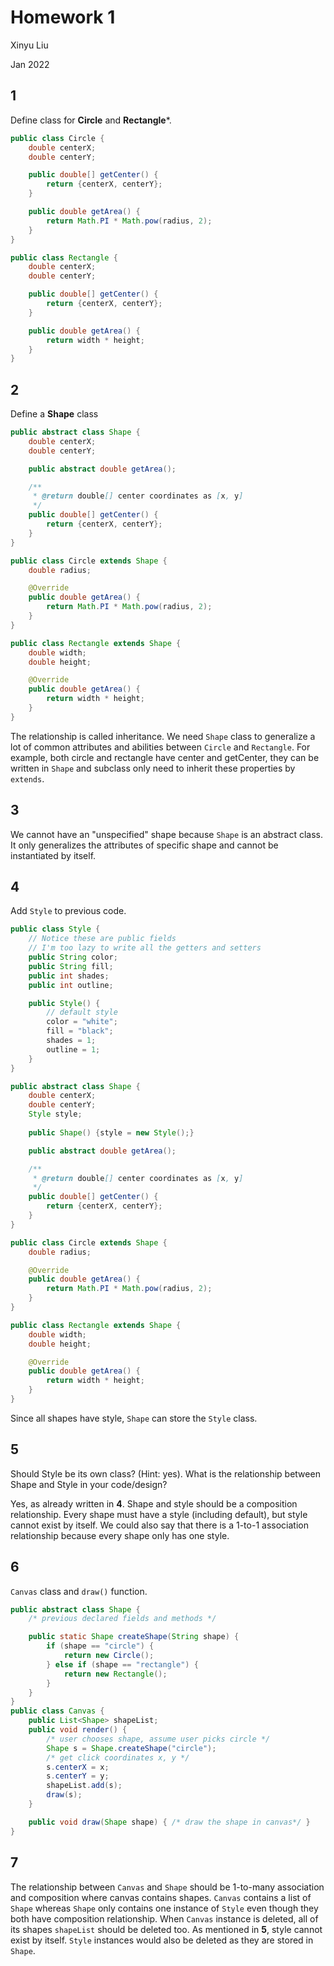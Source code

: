# Homework 1

Xinyu Liu

Jan 2022

## 1 
Define class for **Circle** and **Rectangle***.
```java
public class Circle {
    double centerX;
    double centerY;

    public double[] getCenter() {
        return {centerX, centerY};
    }

    public double getArea() {
        return Math.PI * Math.pow(radius, 2);
    }
}

public class Rectangle {
    double centerX;
    double centerY;

    public double[] getCenter() {
        return {centerX, centerY};
    }

    public double getArea() {
        return width * height;
    }
}

```

## 2
Define a **Shape** class
```java
public abstract class Shape {
    double centerX;
    double centerY;

    public abstract double getArea();

    /**
     * @return double[] center coordinates as [x, y]
     */
    public double[] getCenter() {
        return {centerX, centerY};
    }
}

public class Circle extends Shape {
    double radius;

    @Override
    public double getArea() {
        return Math.PI * Math.pow(radius, 2);
    }
}

public class Rectangle extends Shape {
    double width;
    double height;

    @Override
    public double getArea() {
        return width * height;
    }
}
```

The relationship is called inheritance. We need `Shape` class to generalize a lot of common attributes and abilities between `Circle` and `Rectangle`. For example, both circle and rectangle have center and getCenter, they can be written in `Shape` and subclass only need to inherit these properties by `extends`.

## 3
We cannot have an "unspecified" shape because `Shape` is an abstract class. It only generalizes the attributes of specific shape and cannot be instantiated by itself. 

## 4
Add `Style` to previous code.

```java
public class Style {
    // Notice these are public fields
    // I'm too lazy to write all the getters and setters
    public String color;
    public String fill;
    public int shades;
    public int outline;

    public Style() {
        // default style
        color = "white";
        fill = "black";
        shades = 1;
        outline = 1;
    }
}

public abstract class Shape {
    double centerX;
    double centerY;
    Style style;
    
    public Shape() {style = new Style();}

    public abstract double getArea();

    /**
     * @return double[] center coordinates as [x, y]
     */
    public double[] getCenter() {
        return {centerX, centerY};
    }
}

public class Circle extends Shape {
    double radius;

    @Override
    public double getArea() {
        return Math.PI * Math.pow(radius, 2);
    }
}

public class Rectangle extends Shape {
    double width;
    double height;

    @Override
    public double getArea() {
        return width * height;
    }
}
```

Since all shapes have style, `Shape` can store the `Style` class.

## 5
Should Style be its own class? (Hint: yes). What is the relationship between Shape and Style in
your code/design?

Yes, as already written in **4**. Shape and style should be a composition relationship. Every shape must have a style (including default), but style cannot exist by itself. We could also say that there is a 1-to-1 association relationship because every shape only has one style.

## 6
`Canvas` class and `draw()` function.
```java
public abstract class Shape {
    /* previous declared fields and methods */

    public static Shape createShape(String shape) {
        if (shape == "circle") {
            return new Circle();
        } else if (shape == "rectangle") {
            return new Rectangle();
        }
    }
}
public class Canvas {
    public List<Shape> shapeList;
    public void render() {
        /* user chooses shape, assume user picks circle */
        Shape s = Shape.createShape("circle");
        /* get click coordinates x, y */
        s.centerX = x;
        s.centerY = y;
        shapeList.add(s);
        draw(s);
    }

    public void draw(Shape shape) { /* draw the shape in canvas*/ }
}
```

## 7
The relationship between `Canvas` and `Shape` should be 1-to-many association and composition where canvas contains shapes. `Canvas` contains a list of `Shape` whereas `Shape` only contains one instance of `Style` even though they both have composition relationship. When `Canvas` instance is deleted, all of its shapes `shapeList` should be deleted too. As mentioned in **5**, style cannot exist by itself. `Style` instances would also be deleted as they are stored in `Shape`.